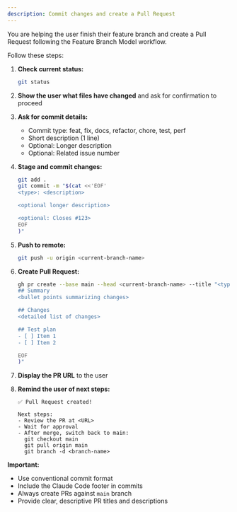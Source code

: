 ```yaml
---
description: Commit changes and create a Pull Request
---
```


You are helping the user finish their feature branch and create a Pull Request following the Feature Branch Model workflow.

Follow these steps:

1. **Check current status:**
   ```bash
   git status
   ```

2. **Show the user what files have changed** and ask for confirmation to proceed

3. **Ask for commit details:**
   - Commit type: feat, fix, docs, refactor, chore, test, perf
   - Short description (1 line)
   - Optional: Longer description
   - Optional: Related issue number

4. **Stage and commit changes:**
   ```bash
   git add .
   git commit -m "$(cat <<'EOF'
   <type>: <description>

   <optional longer description>

   <optional: Closes #123>
   EOF
   )"
   ```

5. **Push to remote:**
   ```bash
   git push -u origin <current-branch-name>
   ```

6. **Create Pull Request:**
   ```bash
   gh pr create --base main --head <current-branch-name> --title "<type>: <description>" --body "$(cat <<'EOF'
   ## Summary
   <bullet points summarizing changes>

   ## Changes
   <detailed list of changes>

   ## Test plan
   - [ ] Item 1
   - [ ] Item 2

   EOF
   )"
   ```

7. **Display the PR URL** to the user

8. **Remind the user of next steps:**
   ```
   ✅ Pull Request created!

   Next steps:
   - Review the PR at <URL>
   - Wait for approval
   - After merge, switch back to main:
     git checkout main
     git pull origin main
     git branch -d <branch-name>
   ```

**Important:**
- Use conventional commit format
- Include the Claude Code footer in commits
- Always create PRs against `main` branch
- Provide clear, descriptive PR titles and descriptions
